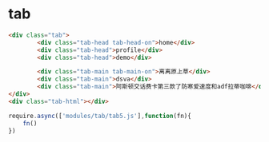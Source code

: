 # tab

<link rel="stylesheet" type="text/css" href="./modules/tab/tab.scss">


````html
<div class="tab">
		<div class="tab-head tab-head-on">home</div>
		<div class="tab-head">profile</div>
		<div class="tab-head">demo</div>

		<div class="tab-main tab-main-on">离离原上草</div>
		<div class="tab-main">dsva</div>
		<div class="tab-main">阿斯顿交话费卡第三款了防寒爱速度和adf拉蒂咖啡</div>
</div>
<div class="tab-html"></div>
````

````js
require.async(['modules/tab/tab5.js'],function(fn){
	fn()
})
````